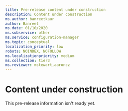 ```yaml
---
title: Pre-release content under construction
description: Content under construction
ms.author: banreetkaur
author: Banreet
ms.date: 01/10/2020
ms.subservice: other
ms.service: configuration-manager
ms.topic: conceptual
localization_priority: low
robots: NOINDEX, NOFOLLOW
ms.localizationpriority: medium
ms.collection: tier3
ms.reviewer: mstewart,aaroncz 
---
```


# Content under construction

This pre-release information isn't ready yet.
